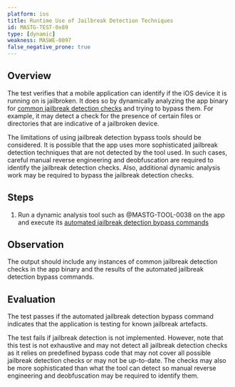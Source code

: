 ```yaml
---
platform: ios
title: Runtime Use of Jailbreak Detection Techniques
id: MASTG-TEST-0x89
type: [dynamic]
weakness: MASWE-0097
false_negative_prone: true
---
```


## Overview

The test verifies that a mobile application can identify if the iOS device it is running on is jailbroken. It does so by dynamically analyzing the app binary for [common jailbreak detection checks](../../../Document/0x06j-Testing-Resiliency-Against-Reverse-Engineering.md#common-jailbreak-detection-checks) and trying to bypass them. For example, it may detect a check for the presence of certain files or directories that are indicative of a jailbroken device.

The limitations of using jailbreak detection bypass tools should be considered. It is possible that the app uses more sophisticated jailbreak detection techniques that are not detected by the tool used. In such cases, careful manual reverse engineering and deobfuscation are required to identify the jailbreak detection checks. Also, additional dynamic analysis work may be required to bypass the jailbreak detection checks.

## Steps

1. Run a dynamic analysis tool such as @MASTG-TOOL-0038 on the app and execute its [automated jailbreak detection bypass commands](../../../Document/0x06j-Testing-Resiliency-Against-Reverse-Engineering.md#automated-jailbreak-detection-bypass)

## Observation

The output should include any instances of common jailbreak detection checks in the app binary and the results of the automated jailbreak detection bypass commands.

## Evaluation

The test passes if the automated jailbreak detection bypass command indicates that the application is testing for known jailbreak artefacts.

The test fails if jailbreak detection is not implemented. However, note that this test is not exhaustive and may not detect all jailbreak detection checks as it relies on predefined bypass code that may not cover all possible jailbreak detection checks or may not be up-to-date. The checks may also be more sophisticated than what the tool can detect so manual reverse engineering and deobfuscation may be required to identify them.
